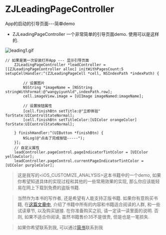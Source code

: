 # ZJLeadingPageController
App的启动的引导页面---简单demo

* ZJLeadingPageController 一个非常简单的引导页面demo. 使用可以是这样的.


![leading1.gif](http://upload-images.jianshu.io/upload_images/1271831-084572fb3b11f10a.gif?imageMogr2/auto-orient/strip)


```
// 如果是第一次安装打开App --- 显示引导页面
    ZJLeadingPageController *leadController = [[ZJLeadingPageController alloc] initWithPagesCount:5 setupCellHandler:^(ZJLeadingPageCell *cell, NSIndexPath *indexPath) {
        
        // 设置图片
        NSString *imageName = [NSString stringWithFormat:@"wangyiyun%ld",indexPath.row];
        cell.imageView.image = [UIImage imageNamed:imageName];

        // 设置按钮属性
        [cell.finishBtn setTitle:@"立即体验" forState:UIControlStateNormal];
        [cell.finishBtn setTitleColor:[UIColor orangeColor] forState:UIControlStateNormal];
        
    } finishHandler:^(UIButton *finishBtn) {
        NSLog(@"点击了完成按钮-----");
    }];
    // 自定义属性
    leadController.pageControl.pageIndicatorTintColor = [UIColor yellowColor];
    leadController.pageControl.currentPageIndicatorTintColor = [UIColor purpleColor];
```

> 这是我写的<iOS_CUSTOMIZE_ANALYSIS>这本书籍中的一个demo, 如果你希望知道具体的实现过程和其他的一些常用效果的实现, 那么你应该能轻易在网上下载到免费的盗版书籍. 

> 当然作为本书的写作者, 还是希望有人能支持正版书籍. 如果你有意购买书籍, 在[这篇文章中](http://www.jianshu.com/p/510500f3aebd), 介绍了书籍中所有的内容和书籍适合阅读的人群, 和一些试读章节, 以及购买链接. 在你准备购买之前, 请一定读一读里面的说明. 否则, 如果不适合你阅读, 虽然书籍售价35不是很贵, 但是也是一笔损失.


> 如果你希望联系到我, 可以通过[简书](http://www.jianshu.com/users/fb31a3d1ec30/latest_articles)联系到我
